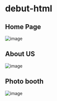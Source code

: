 # debut-html
## Home Page
![image](https://github.com/NathyaHaneen/debut-html/assets/143100357/3b5743ad-5c93-42c0-ad5c-f143f6b5eda9)
## About US
![image](https://github.com/NathyaHaneen/debut-html/assets/143100357/dd903f33-aa4c-4f00-9f52-0cc35f6f2ca7)
## Photo booth
![image](https://github.com/NathyaHaneen/debut-html/assets/143100357/10e561ec-9e33-483c-a9f2-d46a0485a41f)
